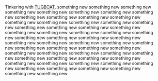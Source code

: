 Tinkering with [TUGBOAT](https://www.tugboat.qa).
something new
something new
something new
something new
something new
something new
something new
something new
something new
something new
something new
something new
something new
something new
something new
something new
something new
something new
something new
something new
something new
something new
something new
something new
something new
something new
something new
something new
something new
something new
something new
something new
something new
something new
something new
something new
something new
something new
something new
something new
something new
something new
something new
something new
something new
something new
something new
something new
something new
something new
something new
something new
something new
something new
something new
something new
something new
something new
something new
